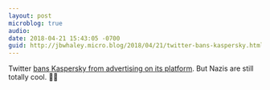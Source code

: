 ```yaml
---
layout: post
microblog: true
audio: 
date: 2018-04-21 15:43:05 -0700
guid: http://jbwhaley.micro.blog/2018/04/21/twitter-bans-kaspersky.html
---
```

Twitter [bans Kaspersky from advertising on its platform](https://securityaffairs.co/wordpress/71610/intelligence/twitter-bans-kaspersky.html). But Nazis are still totally cool. 👍🏻
